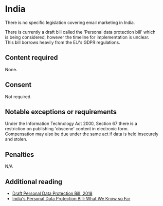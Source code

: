 # India
There is no specific legislation covering email marketing in India.

There is currently a draft bill called the 'Personal data protection bill' which is being considered, however the timeline for implementation is unclear. This bill borrows heavily from the EU's GDPR regulations.

## Content required
None.

## Consent
Not required.

## Notable exceptions or requirements
Under the Information Technology Act 2000, Section 67 there is a restriction on publishing 'obscene' content in electronic form. Compensation may also be due under the same act if data is held insecurely and stolen.

## Penalties
N/A


## Additional reading
- [Draft Personal Data Protection Bill, 2018](https://www.meity.gov.in/writereaddata/files/Personal_Data_Protection_Bill,2018.pdf) 
- [India's Personal Data Protection Bill: What We Know so Far](https://www.endpointprotector.com/blog/indias-personal-data-protection-bill-what-we-know-so-far/)
